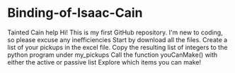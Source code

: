 # Binding-of-Isaac-Cain
Tainted Cain help
Hi! This is my first GitHub repository. I'm new to coding, so please excuse any inefficiencies
Start by download all the files. 
Create a list of your pickups in the excel file.
Copy the resulting list of integers to the python program under my_pickups
Call the function youCanMake() with either the active or passive list
Explore which items you can make!
